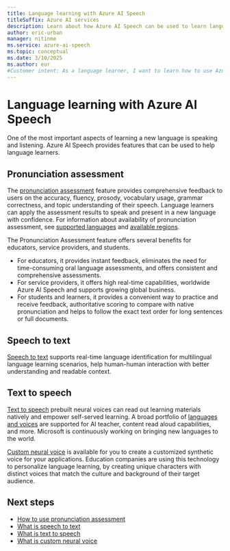 ```yaml
---
title: Language learning with Azure AI Speech
titleSuffix: Azure AI services
description: Learn about how Azure AI Speech can be used to learn languages.
author: eric-urban
manager: nitinme
ms.service: azure-ai-speech
ms.topic: conceptual
ms.date: 3/10/2025
ms.author: eur
#Customer intent: As a language learner, I want to learn how to use Azure AI Speech to improve my language skills.
---
```


# Language learning with Azure AI Speech

One of the most important aspects of learning a new language is speaking and listening. Azure AI Speech provides features that can be used to help language learners.

## Pronunciation assessment

The [pronunciation assessment](pronunciation-assessment-tool.md) feature provides comprehensive feedback to users on the accuracy, fluency, prosody, vocabulary usage, grammar correctness, and topic understanding of their speech. Language learners can apply the assessment results to speak and present in a new language with confidence. For information about availability of pronunciation assessment, see [supported languages](language-support.md?tabs=pronunciation-assessment) and [available regions](regions.md#regions).

The Pronunciation Assessment feature offers several benefits for educators, service providers, and students. 
- For educators, it provides instant feedback, eliminates the need for time-consuming oral language assessments, and offers consistent and comprehensive assessments. 
- For service providers, it offers high real-time capabilities, worldwide Azure AI Speech and supports growing global business. 
- For students and learners, it provides a convenient way to practice and receive feedback, authoritative scoring to compare with native pronunciation and helps to follow the exact text order for long sentences or full documents.

## Speech to text 

[Speech to text](speech-to-text.md) supports real-time language identification for multilingual language learning scenarios, help human-human interaction with better understanding and readable context.

##  Text to speech

[Text to speech](text-to-speech.md) prebuilt neural voices can read out learning materials natively and empower self-served learning. A broad portfolio of [languages and voices](language-support.md?tabs=tts) are supported for AI teacher, content read aloud capabilities, and more. Microsoft is continuously working on bringing new languages to the world. 

[Custom neural voice](custom-neural-voice.md) is available for you to create a customized synthetic voice for your applications. Education companies are using this technology to personalize language learning, by creating unique characters with distinct voices that match the culture and background of their target audience. 

## Next steps

* [How to use pronunciation assessment](how-to-pronunciation-assessment.md)
* [What is speech to text](speech-to-text.md)
* [What is text to speech](text-to-speech.md)
* [What is custom neural voice](custom-neural-voice.md)
